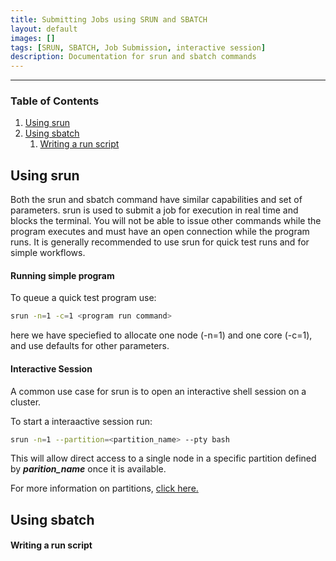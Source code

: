 ```yaml
--- 
title: Submitting Jobs using SRUN and SBATCH 
layout: default 
images: [] 
tags: [SRUN, SBATCH, Job Submission, interactive session]
description: Documentation for srun and sbatch commands 
---
```



***



### Table of Contents 

1. [Using srun](#srun)
2. [Using sbatch](#sbatch)
    1. [Writing a run script](#run-script)

## <a name="srun"></a> Using srun 

Both the srun and sbatch command have similar capabilities and set of parameters. srun is used to submit a job for execution in real time and blocks the terminal. You will not be able to issue other commands while the program executes and must have an open connection while the program runs. It is generally recommended to use srun for quick test runs and for simple workflows. 


#### Running simple program

To queue a quick test program use:

``` bash
srun -n=1 -c=1 <program run command>
``` 

here we have speciefied to allocate one node (-n=1) and one core (-c=1), and use defaults for other parameters. 

#### <a name="interactive-session"></a> Interactive Session

A common use case for srun is to open an interactive shell session on a cluster.   

To start a interaactive session run: 

```bash 
srun -n=1 --partition=<partition_name> --pty bash 
```

This will allow direct access to a single node in a specific partition defined by ***parition_name*** once it is available. 

For more information on partitions, [click here.](spiedie_partitions.html)


## <a name="sbatch"></a> Using sbatch

#### <a name="run-script"></a> Writing a run script 